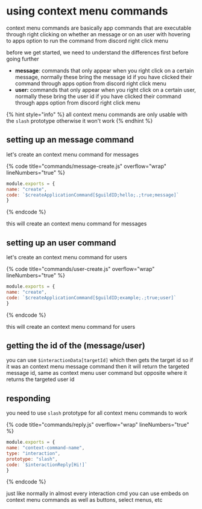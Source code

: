 # using context menu commands

context menu commands are basically app commands that are executable through right clicking on whether an message or on an user with hovering to apps option to run the command from discord right click menu&#x20;

before we get started, we need to understand the differences first before going further

* **message**: commands that only appear when you right click on a certain message, normally these bring the message id if you have clicked their command through apps option from discord right click menu&#x20;
* **user:** commands that only appear when you right click on a certain user, normally these bring the user id if you have clicked their command through apps option from discord right click menu&#x20;

{% hint style="info" %}
all context menu commands are only usable with the `slash` prototype otherwise it won't work
{% endhint %}

## setting up an message command

let's create an context menu command for messages

{% code title="commands/message-create.js" overflow="wrap" lineNumbers="true" %}
```javascript
module.exports = {
name: "create",
code: `$createApplicationCommand[$guildID;hello;.;true;message]`
}
```
{% endcode %}

this will create an context menu command for messages

## setting up an user command

let's create an context menu command for users

{% code title="commands/user-create.js" overflow="wrap" lineNumbers="true" %}
```javascript
module.exports = {
name: "create",
code: `$createApplicationCommand[$guildID;example;.;true;user]`
}
```
{% endcode %}

this will create an context menu command for users

## getting the id of the (message/user)

you can use `$interactionData[targetId]`  which then gets the target id so if it was an context menu message command then it will return the targeted message id, same as context menu user command but opposite where it returns the targeted user id

## responding

you need to use `slash` prototype for all context menu commands to work

{% code title="commands/reply.js" overflow="wrap" lineNumbers="true" %}
```javascript
module.exports = {
name: "context-command-name",
type: "interaction",
prototype: "slash",
code: `$interactionReply[Hi!]`
}

```
{% endcode %}

just like normally in almost every interaction cmd you can use embeds on context menu commands as well as buttons, select menus, etc
